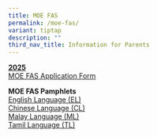```yaml
---
title: MOE FAS
permalink: /moe-fas/
variant: tiptap
description: ""
third_nav_title: Information for Parents
---
```

<p><strong><u>2025</u></strong>
<br><a href="https://drive.google.com/file/d/10dI3bjRzvc15utKkDUPk-jcTpnlDT-la/view?usp=drive_link" rel="noopener nofollow" target="_blank">MOE FAS Application Form</a>
<br>
</p>
<p><strong>MOE FAS Pamphlets</strong>
<br><a href="https://drive.google.com/file/d/1uUjA6uh6t1lh1_LKSVVyFWkki1MQ7S4Z/view?usp=drive_link" rel="noopener nofollow" target="_blank">English Language (EL)</a>
<br><a href="https://drive.google.com/file/d/1TET9KmKfReLiSBLU_88LPcwszUfHTWqT/view?usp=drive_link" rel="noopener nofollow" target="_blank">Chinese Language (CL)</a>
<br><a href="https://drive.google.com/file/d/1LlW4Rh86gXn2I1u39m8a0dXIDXyL9094/view?usp=drive_link" rel="noopener nofollow" target="_blank">Malay Language (ML)</a>
<br><a href="https://drive.google.com/file/d/1mYJoTQSFHDKZ_MnqWTGP4kfwhB1wx_kF/view?usp=drive_link" rel="noopener nofollow" target="_blank">Tamil Language (TL)</a>
<br>
</p>